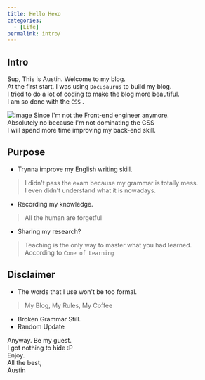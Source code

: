 ```yaml
---
title: Hello Hexo
categories:
  - [Life]
permalink: intro/
---
```

## Intro  
Sup, This is Austin. Welcome to my blog.  
At the first start. I was using `Docusaurus` to build my blog.  
I tried to do a lot of coding to make the blog more beautiful.  
I am so done with the `CSS` .
<!-- more -->
![image](https://media2.giphy.com/media/13FrpeVH09Zrb2/giphy.gif?cid=ecf05e47i6nerqacg88ux9zpjknvwx9m7shcaoo00kmjonqz&rid=giphy.gif&ct=g)
Since I'm not the Front-end engineer anymore.  
~~Absolutely no because I'm not dominating the CSS~~  
I will spend more time improving my back-end skill.  

## Purpose
- Trynna improve my English writing skill.  
> I didn't pass the exam because my grammar is totally mess.  
> I even didn't understand what it is nowadays.  
- Recording my knowledge.  
> All the human are forgetful  
- Sharing my research?  
> Teaching is the only way to master what you had learned.  
> According to `Cone of Learning`  


## Disclaimer
- The words that I use won't be too formal.  
> My Blog, My Rules, My Coffee  
- Broken Grammar Still.  
- Random Update  

Anyway. Be my guest.  
I got nothing to hide :P  
Enjoy.  
All the best,  
Austin  
